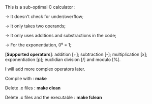 This is a sub-optimal C calculator :

→ It doesn't check for under/overflow;

→ It only takes two operands;

→ It only uses additions and substractions in the code;

→ For the exponentiation, 0⁰ = 1;

[__Supported operators__]: addition [+]; subtraction [-]; multiplication [x]; exponentiation [p]; euclidian division [/] and modulo [%].

I will add more complex operators later.

Compile with : __make__

Delete .o files : __make clean__

Delete .o files and the executable : __make fclean__

